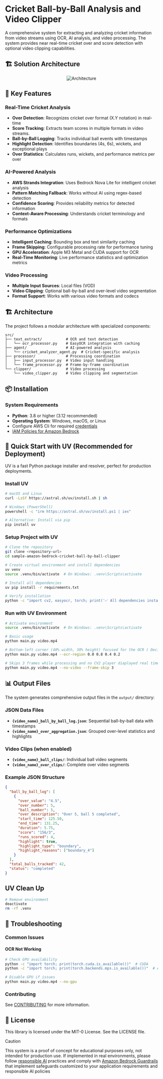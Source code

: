 # Cricket Ball-by-Ball Analysis and Video Clipper

A comprehensive system for extracting and analyzing cricket information from video streams using OCR, AI analysis, and video processing. The system provides near real-time cricket over and score detection with optional video clipping capabilities.

## 🏗️ Solution Architecture

<p align="center">
  <img src="./misc/crick-ball-by-ball-clipping.png" alt="Architecture">
</p>

## 🏏 Key Features

### Real-Time Cricket Analysis
- **Over Detection**: Recognizes cricket over format (X.Y notation) in real-time
- **Score Tracking**: Extracts team scores in multiple formats in video streams.
- **Ball-by-Ball Logging**: Tracks individual ball events with timestamps
- **Highlight Detection**: Identifies boundaries (4s, 6s), wickets, and exceptional plays
- **Over Statistics**: Calculates runs, wickets, and performance metrics per over

### AI-Powered Analysis
- **AWS Strands Integration**: Uses Bedrock Nova Lite for intelligent cricket analysis
- **Pattern Matching Fallback**: Works without AI using regex-based detection
- **Confidence Scoring**: Provides reliability metrics for detected information
- **Context-Aware Processing**: Understands cricket terminology and formats

### Performance Optimizations
- **Intelligent Caching**: Bounding box and text similarity caching
- **Frame Skipping**: Configurable processing rate for performance tuning
- **GPU Acceleration**: Apple M3 Metal and CUDA support for OCR
- **Real-Time Monitoring**: Live performance statistics and optimization metrics

### Video Processing
- **Multiple Input Sources**: Local files (VOD)
- **Video Clipping**: Optional ball-by-ball and over-level video segmentation
- **Format Support**: Works with various video formats and codecs

## 🏗️ Architecture

The project follows a modular architecture with specialized components:

```
src/
├── text_extract/           # OCR and text detection
│   └── ocr_processor.py    # EasyOCR integration with caching
├── agent/                  # AI-powered analysis
│   └── cricket_analyzer_agent.py  # Cricket-specific analysis
├── processor/              # Processing coordination
│   ├── input_processor.py  # Video input handling
│   └── frame_processor.py  # Frame-by-frame coordination
└── clipper/                # Video processing
    └── video_clipper.py    # Video clipping and segmentation
```

## 📦 Installation

### System Requirements
- **Python**: 3.8 or higher (3.12 recommended)
- **Operating System**: Windows, macOS, or Linux
- Configure AWS Cli for required [credentials](https://docs.aws.amazon.com/cli/v1/userguide/cli-configure-files.html)
- [IAM Policies for Amazon Bedrock](https://docs.aws.amazon.com/bedrock/latest/userguide/security-iam-awsmanpol.html)

## 🚀 Quick Start with UV (Recommended for Deployment)

UV is a fast Python package installer and resolver, perfect for production deployments.

### Install UV
```bash
# macOS and Linux
curl -LsSf https://astral.sh/uv/install.sh | sh

# Windows (PowerShell)
powershell -c "irm https://astral.sh/uv/install.ps1 | iex"

# Alternative: Install via pip
pip install uv
```

### Setup Project with UV
```bash
# Clone the repository
git clone <repository-url>
cd sample-amazon-bedrock-cricket-ball-by-ball-clipper

# Create virtual environment and install dependencies
uv venv
source .venv/bin/activate  # On Windows: .venv\Scripts\activate

# Install all dependencies
uv pip install -r requirements.txt

# Verify installation
python -c "import cv2, easyocr, torch; print('✅ All dependencies installed successfully')"
```

### Run with UV Environment
```bash
# Activate environment
source .venv/bin/activate  # On Windows: .venv\Scripts\activate

# Basic usage
python main.py video.mp4

# Bottom-left corner (40% width, 30% height) focused for the OCR ( Decided based ont4he score and over graphics)
python main.py video.mp4 --ocr-region 0.0 0.8 0.4 0.2

# Skips 3 frames while processing and no CV2 player diaplayed real time for frames.
python main.py video.mp4 --no-video --frame-skip 3

```

## 📊 Output Files

The system generates comprehensive output files in the `output/` directory:

### JSON Data Files
- **`{video_name}_ball_by_ball_log.json`**: Sequential ball-by-ball data with timestamps
- **`{video_name}_over_aggregation.json`**: Grouped over-level statistics and highlights

### Video Clips (when enabled)
- **`{video_name}_ball_clips/`**: Individual ball video segments
- **`{video_name}_over_clips/`**: Complete over video segments

### Example JSON Structure
```json
{
  "ball_by_ball_log": [
    {
      "over_value": "4.5",
      "over_number": 5,
      "ball_number": 5,
      "over_description": "Over 5, ball 5 completed",
      "start_time": 125.50,
      "end_time": 131.25,
      "duration": 5.75,
      "score": "156/3",
      "runs_scored": 4,
      "highlight": true,
      "highlight_type": "boundary",
      "highlight_reasons": ["boundary_4"]
    }
  ],
  "total_balls_tracked": 42,
  "status": "completed"
}
```

## UV Clean Up

```bash
# Remove environment
deactivate
rm -rf .venv
```


## 🐛 Troubleshooting

### Common Issues

#### OCR Not Working
```bash
# Check GPU availability
python -c "import torch; print(torch.cuda.is_available())"  # CUDA
python -c "import torch; print(torch.backends.mps.is_available())"  # Apple Metal

# Disable GPU if issues
python main.py video.mp4 --no-gpu
```

### Contributing

See [CONTRIBUTING](CONTRIBUTING.md#security-issue-notifications) for more information.

## 📄 License

This library is licensed under the MIT-0 License. See the LICENSE file.

> [!CAUTION]
> This system is a proof of concept for educational purposes only, not intended for production use. If implemented in real environments, please follow [responsible AI](https://aws.amazon.com/ai/responsible-ai/) practices and comply with [Amazon Bedrock Guardrails](https://aws.amazon.com/bedrock/guardrails/) that implement safeguards customized to your application requirements and responsible AI policies
